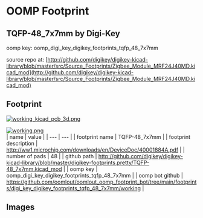 # OOMP Footprint  
## TQFP-48_7x7mm  by Digi-Key  
  
oomp key: oomp_digi_key_digikey_footprints_tqfp_48_7x7mm  
  
source repo at: [http://github.com/digikey/digikey-kicad-library/blob/master/src/Source_Footprints/Zigbee_Module_MRF24J40MD.kicad_mod](http://github.com/digikey/digikey-kicad-library/blob/master/src/Source_Footprints/Zigbee_Module_MRF24J40MD.kicad_mod)  
## Footprint  
  
[![working_kicad_pcb_3d.png](working_kicad_pcb_3d_600.png)](working_kicad_pcb_3d.png)  
  
[![working.png](working_600.png)](working.png)  
| name | value | 
| --- | --- | 
| footprint name | TQFP-48_7x7mm | 
| footprint description | http://ww1.microchip.com/downloads/en/DeviceDoc/40001884A.pdf | 
| number of pads | 48 | 
| github path | http://github.com/digikey/digikey-kicad-library/blob/master/digikey-footprints.pretty/TQFP-48_7x7mm.kicad_mod | 
| oomp key | oomp_digi_key_digikey_footprints_tqfp_48_7x7mm | 
| oomp bot github | https://github.com/oomlout/oomlout_oomp_footprint_bot/tree/main/footprints/digi_key_digikey_footprints_tqfp_48_7x7mm/working | 
## Images  
